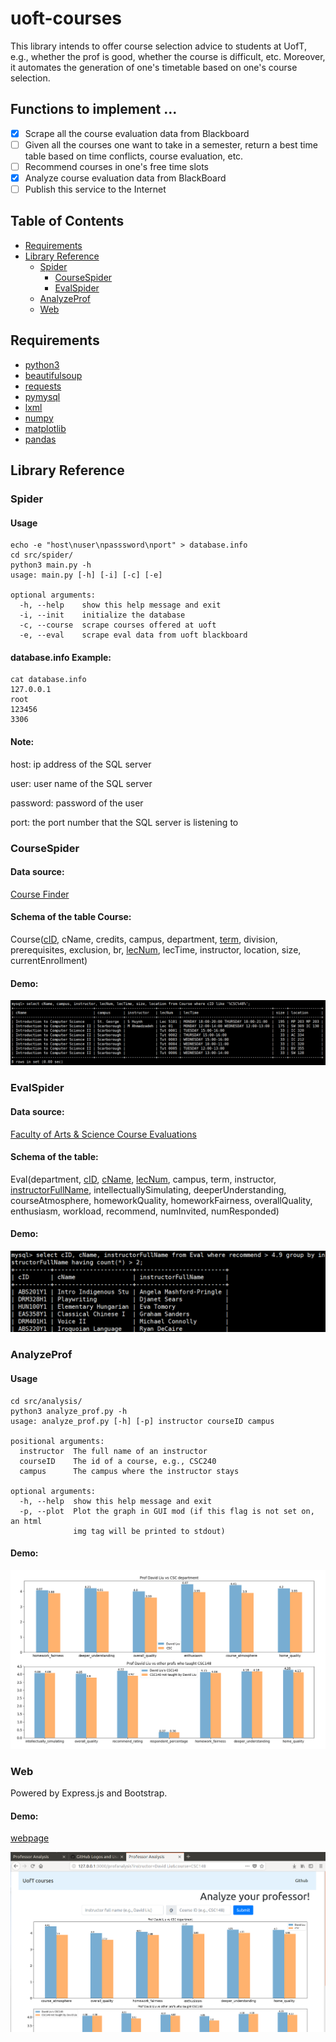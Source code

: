 # uoft-courses

This library intends to offer course selection advice to students at UofT, e.g., whether the prof is good, whether the course is difficult, etc. Moreover, it automates the generation of one's timetable based on one's course selection.

## Functions to implement ...
  - [x] Scrape all the course evaluation data from Blackboard
  - [ ] Given all the courses one want to take in a semester, return a best time table based on time conflicts, course evaluation, etc.
  - [ ] Recommend courses in one's free time slots
  - [x] Analyze course evaluation data from BlackBoard
  - [ ] Publish this service to the Internet

## Table of Contents
- [Requirements](#requirements)
- [Library Reference](#library-reference)
	- [Spider](#spider)
		- [CourseSpider](#coursespider)
		- [EvalSpider](#evalspider)
	- [AnalyzeProf](#analyzeprof)
	- [Web](#web)

## Requirements
 - [python3](https://www.python.org/downloads/release/python-352/)
 - [beautifulsoup](https://www.crummy.com/software/BeautifulSoup/bs4/doc/#installing-beautiful-soup)
 - [requests](http://docs.python-requests.org/en/master/user/install/)
 - [pymysql](https://github.com/PyMySQL/PyMySQL)
 - [lxml](http://lxml.de/index.html#download)
 - [numpy](https://www.scipy.org/scipylib/download.html)
 - [matplotlib](https://matplotlib.org/users/installing.html)
 - [pandas](https://pandas.pydata.org/getpandas.html)

## Library Reference

### Spider

#### Usage
```shell
echo -e "host\nuser\npasssword\nport" > database.info
cd src/spider/
python3 main.py -h
usage: main.py [-h] [-i] [-c] [-e]

optional arguments:
  -h, --help    show this help message and exit
  -i, --init    initialize the database
  -c, --course  scrape courses offered at uoft
  -e, --eval    scrape eval data from uoft blackboard
```

#### database.info Example:
```shell
cat database.info
127.0.0.1
root
123456
3306
```

#### Note:
host: ip address of the SQL server

user: user name of the SQL server

password: password of the user 

port: the port number that the SQL server is listening to

### CourseSpider

#### Data source:
[Course Finder](http://coursefinder.utoronto.ca)

#### Schema of the table Course:
Course(<u>cID</u>, cName, credits, campus, department, <u>term</u>, division, prerequisites, exclusion, br, <u>lecNum</u>, lecTime, instructor, location, size, currentEnrollment)

#### Demo:
![courseTable](https://github.com/Walden-Shen/uoft-courses/blob/master/examples/images/course_table_example.png?raw=true)

### EvalSpider

#### Data source:
[Faculty of Arts & Science Course Evaluations](https://course-evals.utoronto.ca/BPI/fbview.aspx?blockid=seipDRPeug8Eu)

#### Schema of the table:
Eval(department, <u>cID</u>, <u>cName</u>, <u>lecNum</u>, campus, term, instructor, <u>instructorFullName</u>, intellectuallySimulating, deeperUnderstanding, courseAtmosphere, homeworkQuality, homeworkFairness, overallQuality, enthusiasm, workload, recommend, numInvited, numResponded)

#### Demo:
![evalTable](https://github.com/Walden-Shen/uoft-courses/blob/master/examples/images/eval_table_example.png?raw=true)

### AnalyzeProf

#### Usage

```shell
cd src/analysis/
python3 analyze_prof.py -h
usage: analyze_prof.py [-h] [-p] instructor courseID campus

positional arguments:
  instructor  The full name of an instructor
  courseID    The id of a course, e.g., CSC240
  campus	  The campus where the instructor stays

optional arguments:
  -h, --help  show this help message and exit
  -p, --plot  Plot the graph in GUI mod (if this flag is not set on, an html 
		      img tag will be printed to stdout)
```
#### Demo:

![profAnalyze](https://github.com/Walden-Shen/uoft-courses/blob/master/examples/images/prof_analyze_example.png?raw=true)

### Web

Powered by Express.js and Bootstrap.

#### Demo:

[webpage](http://uoftcourses.zewen.org)

![webAnalysis](https://github.com/Walden-Shen/uoft-courses/blob/master/examples/images/web_analysis_example.png?raw=true)

